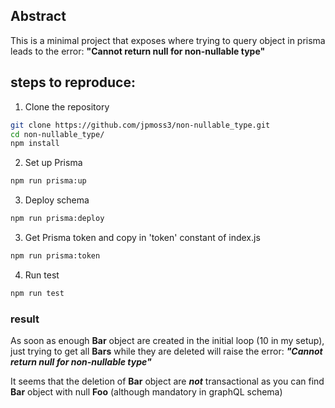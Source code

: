 ## Abstract
This is a minimal project that exposes where trying to query object in prisma leads to the error:
**"Cannot return null for non-nullable type"**

## steps to reproduce:
1. Clone the repository
```bash
git clone https://github.com/jpmoss3/non-nullable_type.git
cd non-nullable_type/
npm install
```
2. Set up Prisma
```bash
npm run prisma:up
```
3. Deploy schema
```bash
npm run prisma:deploy
```
3. Get Prisma token and copy in 'token' constant of index.js
```bash
npm run prisma:token
```
4. Run test
```bash
npm run test
```

### result
As soon as enough **Bar** object are created in the initial loop (10 in my setup),
just trying to get all **Bars** while they are deleted will raise the error:
***"Cannot return null for non-nullable type"***

It seems that the deletion of **Bar** object are ***not*** transactional as you can find **Bar** object with null **Foo** (although mandatory in graphQL schema)